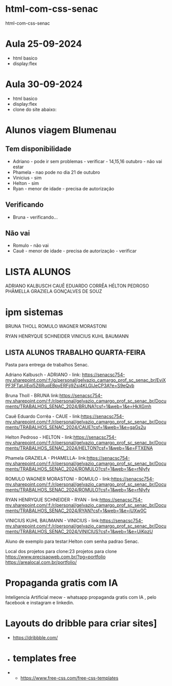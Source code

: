 # html-com-css-senac
html-com-css-senac

# Aula 25-09-2024
* html basico 
* display:flex

# Aula 30-09-2024
* html basico 
* display:flex
* clone do site abaixo:

# Alunos viagem Blumenau
## Tem disponibilidade
* Adriano - pode ir sem problemas - verificar - 14,15,16 outubro -  não vai estar
* Phamela - nao pode no dia 21 de outubro
* Vinicius - sim
* Helton - sim
* Ryan - menor de idade - precisa de autorização

## Verificando 
* Bruna - verificando...

## Não vai
* Romulo - não vai
* Cauê - menor de idade - precisa de autorização - verificar

# LISTA ALUNOS 
ADRIANO KALBUSCH
CAUÊ EDUARDO CORRÊA
HÉLTON PEDROSO
PHÂMELLA GRAZIELA GONÇALVES DE SOUZ

# ipm sistemas
BRUNA THOLL
ROMULO WAGNER MORASTONI

RYAN HENRYQUE SCHNEIDER
VINICIUS KUHL BAUMANN

## LISTA ALUNOS TRABALHO QUARTA-FEIRA
Pasta para entrega de trabalhos Senac.

Adriano Kalbusch    - ADRIANO - 
link: https://senacsc754-my.sharepoint.com/:f:/g/personal/gelvazio_camargo_prof_sc_senac_br/EviXPF3FTatJjEqi5Z6RuqEBpyERFjj9Zsi4KLGlJeCP3A?e=S9eQvb

Bruna Tholl - BRUNA 
link:https://senacsc754-my.sharepoint.com/:f:/r/personal/gelvazio_camargo_prof_sc_senac_br/Documents/TRABALHOS_SENAC_2024/BRUNA?csf=1&web=1&e=HkXGmh

Cauê Eduardo Corrêa - CAUE    - 
link:https://senacsc754-my.sharepoint.com/:f:/r/personal/gelvazio_camargo_prof_sc_senac_br/Documents/TRABALHOS_SENAC_2024/CAUE?csf=1&web=1&e=gaGs2u

Helton Pedroso - HELTON  - 
link:https://senacsc754-my.sharepoint.com/:f:/r/personal/gelvazio_camargo_prof_sc_senac_br/Documents/TRABALHOS_SENAC_2024/HELTON?csf=1&web=1&e=FTXENA

Phamela GRAZIELA - PHAMELLA- 
link:https://senacsc754-my.sharepoint.com/:f:/r/personal/gelvazio_camargo_prof_sc_senac_br/Documents/TRABALHOS_SENAC_2024/ROMULO?csf=1&web=1&e=rNlyfy

ROMULO WAGNER MORASTONI - ROMULO   - 
link:https://senacsc754-my.sharepoint.com/:f:/r/personal/gelvazio_camargo_prof_sc_senac_br/Documents/TRABALHOS_SENAC_2024/ROMULO?csf=1&web=1&e=rNlyfy

RYAN HENRYQUE SCHNEIDER - RYAN     - 
link:https://senacsc754-my.sharepoint.com/:f:/r/personal/gelvazio_camargo_prof_sc_senac_br/Documents/TRABALHOS_SENAC_2024/RYAN?csf=1&web=1&e=iUXw0C

VINICIUS KUHL BAUMANN   - VINICIUS - 
link:https://senacsc754-my.sharepoint.com/:f:/r/personal/gelvazio_camargo_prof_sc_senac_br/Documents/TRABALHOS_SENAC_2024/VINICIUS?csf=1&web=1&e=UiKpzU

Aluno de exemplo para testar:Helton com senha padrao Senac.

Local dos projetos para clone:23 projetos para clone
https://www.precisaoweb.com.br/?pg=portfolio
https://arealocal.com.br/portfolio/

# Propaganda gratis com IA 

Inteligencia Artificial meow - whatsapp
propaganda gratis com IA , pelo facebook e instagram e linkedin.

# Layouts do dribble para criar sites]
* https://dribbble.com/

* # templates free
* * https://www.free-css.com/free-css-templates














